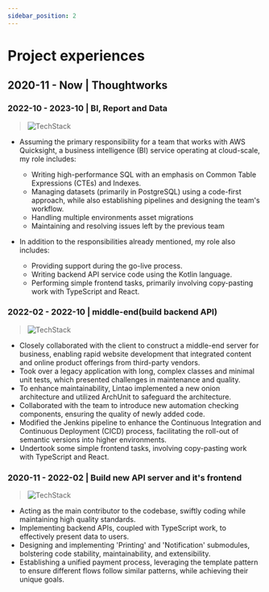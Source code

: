 ```yaml
---
sidebar_position: 2
---
```


# Project experiences

## 2020-11 - Now | Thoughtworks

### 2022-10 - 2023-10 | BI, Report and Data

> ![TechStack](https://skillicons.dev/icons?i=aws,postgres,bash,go,python,docker,gitlab,kotlin,spring,typescript,react)

- Assuming the primary responsibility for a team that works with AWS Quicksight, a business intelligence (BI) service operating at cloud-scale, my role includes:
    - Writing high-performance SQL with an emphasis on Common Table Expressions (CTEs) and Indexes.
    - Managing datasets (primarily in PostgreSQL) using a code-first approach, while also establishing pipelines and designing the team's workflow.
    - Handling multiple environments  asset migrations
    - Maintaining and resolving issues left by the previous team

- In addition to the responsibilities already mentioned, my role also includes:
    - Providing support during the go-live process.
    - Writing backend API service code using the Kotlin language.
    - Performing simple frontend tasks, primarily involving copy-pasting work with TypeScript and React.

### 2022-02 - 2022-10 | middle-end(build backend API)
> ![TechStack](https://skillicons.dev/icons?i=java,spring,jenkins,mysql,redis)

- Closely collaborated with the client to construct a middle-end server for business, enabling rapid website development that integrated content and online product offerings from third-party vendors.
- Took over a legacy application with long, complex classes and minimal unit tests, which presented challenges in maintenance and quality.
- To enhance maintainability, Lintao implemented a new onion architecture and utilized ArchUnit to safeguard the architecture.
- Collaborated with the team to introduce new automation checking components, ensuring the quality of newly added code.
- Modified the Jenkins pipeline to enhance the Continuous Integration and Continuous Deployment (CICD) process, facilitating the roll-out of semantic versions into higher environments.
- Undertook some simple frontend tasks, involving copy-pasting work with TypeScript and React.

### 2020-11 - 2022-02 | Build new API server and it's frontend 
> ![TechStack](https://skillicons.dev/icons?i=spring,kotlin,postgres,bash,docker,aws,typescript,react)

- Acting as the main contributor to the codebase, swiftly coding while maintaining high quality standards.
- Implementing backend APIs, coupled with TypeScript work, to effectively present data to users.
- Designing and implementing 'Printing' and 'Notification' submodules, bolstering code stability, maintainability, and extensibility.
- Establishing a unified payment process, leveraging the template pattern to ensure different flows follow similar patterns, while achieving their unique goals.
